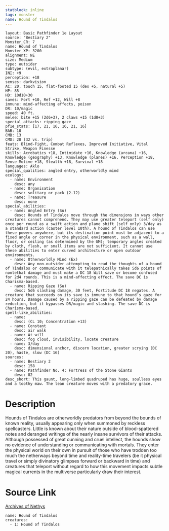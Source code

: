 ```yaml
---
statblock: inline
tags: monster
name: Hound of Tindalos
---
```

```statblock
layout: Basic Pathfinder 1e Layout
source: "Bestiary 2"
Monster_CR: 7
name: Hound of Tindalos
Monster_XP: 3200
alignment: NE
size: Medium
type: outsider
subtype: (evil, extraplanar)
INI: +9
perception: +18
senses: darkvision
AC: 20, touch 15, flat-footed 15 (dex +5, natural +5)
HP: 85
HD: 10d10+30
saves: Fort +10, Ref +12, Will +8
immune: mind-affecting effects, poison
DR: 10/magic
speed: 40 ft.
melee: bite +15 (2d6+3), 2 claws +15 (1d8+3)
special_attacks: ripping gaze
pf1e_stats: [17, 21, 16, 16, 21, 16]
BAB: 10
CMB: 13
CMD: 28 (32 vs. trip)
feats: Blind-Fight, Combat Reflexes, Improved Initiative, Vital Strike, Weapon Finesse
skills: Acrobatics +18, Intimidate +16, Knowledge (arcana) +16, Knowledge (geography) +13, Knowledge (planes) +16, Perception +18, Sense Motive +18, Stealth +18, Survival +18
languages: Aklo
special_qualities: angled entry, otherworldly mind
ecology:
  - name: Environment
    desc: any
  - name: Organisation
    desc: solitary or pack (2-12)
  - name: Treasure
    desc: none
special_abilities:
  - name: Angled Entry (Su)
    desc: Hounds of Tindalos move through the dimensions in ways other creatures cannot comprehend. They may use greater teleport (self only) once per round as a swift action and plane shift (self only) 3/day as a standard action (caster level 10th). A hound of Tindalos can use these powers anywhere, but its destination point must be adjacent to a fixed angle or corner in the physical environment, such as a wall, floor, or ceiling (as determined by the GM); temporary angles created by cloth, flesh, or small items are not sufficient. It cannot use these abilities to enter curved architecture or open outdoor environments.
  - name: Otherworldly Mind (Ex)
    desc: Any non-outsider attempting to read the thoughts of a hound of Tindalos or communicate with it telepathically takes 5d6 points of nonlethal damage and must make a DC 18 Will save or become confused for 2d4 rounds. This is a mind-affecting effect. The save DC is Charisma-based.
  - name: Ripping Gaze (Su)
    desc: 5d6 slashing damage, 30 feet, Fortitude DC 18 negates. A creature that succeeds on its save is immune to that hound’s gaze for 24 hours. Damage caused by a ripping gaze can be defeated by damage reduction, but it bypasses DR/magic and slashing. The save DC is Charisma-based.
spell-like_abilities:
  - name:
    desc: (CL 10; Concentration +13)
  - name: Constant
    desc: air walk
  - name: At will
    desc: fog cloud, invisibility, locate creature
  - name: 3/day
    desc: dimensional anchor, discern location, greater scrying (DC 20), haste, slow (DC 16)
sources:
  - name: Bestiary 2
    desc: 158
  - name: Pathfinder No. 4: Fortress of the Stone Giants
    desc: 82
desc_short: This gaunt, long-limbed quadruped has huge, soulless eyes and a toothy maw. The lean creature moves with a predatory grace.
```
# Description
Hounds of Tindalos are otherworldly predators from beyond the bounds of known reality, usually appearing only when summoned by reckless spellcasters. Little is known about their nature outside of blood-spattered notes and deranged writings of the nearly insane survivors of their attacks. Although possessed of great cunning and cruel intellect, the hounds show no evidence of understanding or communicating with mortals. They enter the physical world on their own in pursuit of those who have trodden too much the netherways beyond time and reality-time travelers (be it physical travel or simply divinatory glimpses forward or backward in time) and creatures that teleport without regard to how this movement impacts subtle magical currents in the multiverse particularly draw their interest.
# Source Link
[Archives of Nethys](https://aonprd.com/MonsterDisplay.aspx?ItemName=Hound%20of%20Tindalos)
```encounter-table
name: Hound of Tindalos
creatures:
  - 1: Hound of Tindalos
```
